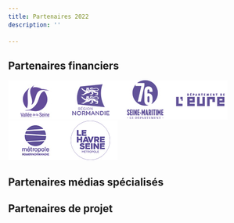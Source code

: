 ```yaml
---
title: Partenaires 2022
description: ''

---
```

## Partenaires financiers

![](/files/1_vallee_de_seine.jpg)![](/files/3_region_normandie.jpg)![](/files/4_departement_76.jpg)![](/files/5_departement_27.jpg)![](/files/6_metropole_rouen_normandie.jpg)![](/files/7_le_havre_seine_metropole.jpg)

## Partenaires médias spécialisés

## Partenaires de projet